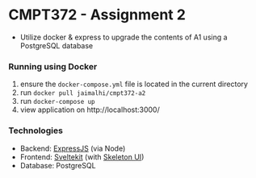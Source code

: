 # CMPT372 - Assignment 2

-  Utilize docker & express to upgrade the contents of A1 using a PostgreSQL database

### Running using Docker

1. ensure the `docker-compose.yml` file is located in the current directory
2. run `docker pull jaimalhi/cmpt372-a2`
3. run `docker-compose up`
4. view application on http://localhost:3000/

### Technologies

-  Backend: [ExpressJS](https://expressjs.com/) (via Node)
-  Frontend: [Sveltekit](https://kit.svelte.dev/) (with [Skeleton UI](https://www.skeleton.dev/))
-  Database: PostgreSQL
